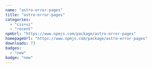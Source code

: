 ```yaml
---
name: "astro-error-pages"
title: "astro-error-pages"
categories:
  - "css+ui"
  - "recent"
npmUrl: "https://www.npmjs.com/package/astro-error-pages"
homepageUrl: "https://www.npmjs.com/package/astro-error-pages"
downloads: 73
badges:
  - "new"
badge: "new"
---
```

